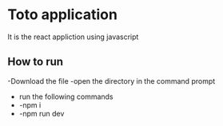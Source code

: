 # Toto application

It is the react appliction using javascript

## How to run 
-Download the file
-open the directory in the command prompt
- run the following commands
- -npm i
- -npm run dev 
